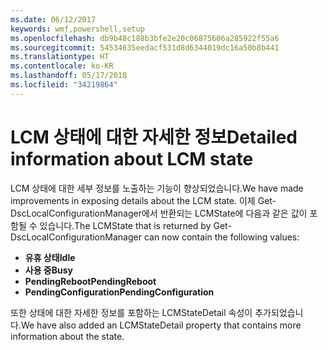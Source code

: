 ```yaml
---
ms.date: 06/12/2017
keywords: wmf,powershell,setup
ms.openlocfilehash: db9b48c188b3bfe2e20c06875606a285922f55a6
ms.sourcegitcommit: 54534635eedacf531d8d6344019dc16a50b8b441
ms.translationtype: HT
ms.contentlocale: ko-KR
ms.lasthandoff: 05/17/2018
ms.locfileid: "34219864"
---
```

# <a name="detailed-information-about-lcm-state"></a><span data-ttu-id="4fd8c-102">LCM 상태에 대한 자세한 정보</span><span class="sxs-lookup"><span data-stu-id="4fd8c-102">Detailed information about LCM state</span></span>

<span data-ttu-id="4fd8c-103">LCM 상태에 대한 세부 정보를 노출하는 기능이 향상되었습니다.</span><span class="sxs-lookup"><span data-stu-id="4fd8c-103">We have made improvements in exposing details about the LCM state.</span></span> <span data-ttu-id="4fd8c-104">이제 Get-DscLocalConfigurationManager에서 반환되는 LCMState에 다음과 같은 값이 포함될 수 있습니다.</span><span class="sxs-lookup"><span data-stu-id="4fd8c-104">The LCMState that is returned by Get-DscLocalConfigurationManager can now contain the following values:</span></span>

* <span data-ttu-id="4fd8c-105">**유휴 상태**</span><span class="sxs-lookup"><span data-stu-id="4fd8c-105">**Idle**</span></span>
* <span data-ttu-id="4fd8c-106">**사용 중**</span><span class="sxs-lookup"><span data-stu-id="4fd8c-106">**Busy**</span></span>
* <span data-ttu-id="4fd8c-107">**PendingReboot**</span><span class="sxs-lookup"><span data-stu-id="4fd8c-107">**PendingReboot**</span></span>
* <span data-ttu-id="4fd8c-108">**PendingConfiguration**</span><span class="sxs-lookup"><span data-stu-id="4fd8c-108">**PendingConfiguration**</span></span>

<span data-ttu-id="4fd8c-109">또한 상태에 대한 자세한 정보를 포함하는 LCMStateDetail 속성이 추가되었습니다.</span><span class="sxs-lookup"><span data-stu-id="4fd8c-109">We have also added an LCMStateDetail property that contains more information about the state.</span></span>
